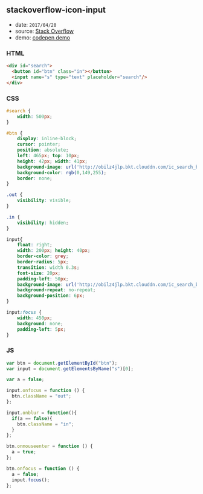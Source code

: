 ## stackoverflow-icon-input

* date: `2017/04/20`
* source: [Stack Overflow](http://stackoverflow.com/)
* demo: [codepen demo](https://codepen.io/yrq110/pen/dWGrNe?editors=1100)

### HTML
```html
<div id="search">
  <button id="btn" class="in"></button>
  <input name="s" type="text" placeholder="search"/>
</div>
```

### CSS
```css
#search {
    width: 500px;
}

#btn {
    display: inline-block;
    cursor: pointer;
    position: absolute;
    left: 465px; top: 10px;
    height: 42px; width: 41px;
    background-image: url('http://obilz4jlp.bkt.clouddn.com/ic_search_black_24dp_2x.png');
    background-color: rgb(0,149,255);
    border: none;
}

.out {
    visibility: visible;
}

.in {
    visibility: hidden;
}

input{
    float: right;
    width: 200px; height: 40px;
    border-color: grey;
    border-radius: 5px;
    transition: width 0.3s;
    font-size: 20px;
    padding-left: 50px;
    background-image: url('http://obilz4jlp.bkt.clouddn.com/ic_search_black_24dp_2x.png');
    background-repeat: no-repeat;
    background-position: 6px;
}

input:focus {
    width: 450px;
    background: none;
    padding-left: 5px;
}
```

### JS
```js
var btn = document.getElementById("btn");
var input = document.getElementsByName("s")[0];

var a = false;

input.onfocus = function () {
  btn.className = "out";
};

input.onblur = function(){
  if(a == false){
    btn.className = "in";
  }
};

btn.onmouseenter = function () {
  a = true;
};

btn.onfocus = function () {
  a = false;
  input.focus();
};

```
